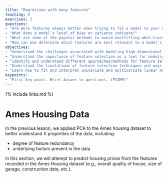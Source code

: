 ```yaml
---
title: "Regression with many features"
teaching: 0
exercises: 3
questions:
- "Are more features always better when trying to fit a model to your data?"
- "What does a model's level of bias or variance indicate?"
- "What are some of the popular methods to avoid overfitting when training on high-dimensional data?"
- "How can one determine which features are most relevant to a model's predictions?"
objectives:
- "Understand the challenges associated with modeling high-dimensional data"
- "Understand the importance of feature selection as a tool for modeling high-dimensional data"
- "Identify and understand different approaches/methods for feature selection"
- "Understand the limitations of feature selection techniques and ways to assess model bias/variance tradeoff"
- "Learn how to fit and interpret univariate and multivariate linear models"
keypoints:
- "First key point. Brief Answer to questions. (FIXME)"
---
```

{% include links.md %}

# Ames Housing Data
In the previous lesson, we applied PCA to the Ames housing dataset to better understand X properties of the data, including:
- degree of feature redundancy
- underlying factors present in the data

In this section, we will attempt to predict housing prices from the features recorded in the Ames Housing dataset (e.g., overall quality of house, size of garage, construction date, etc.). 




